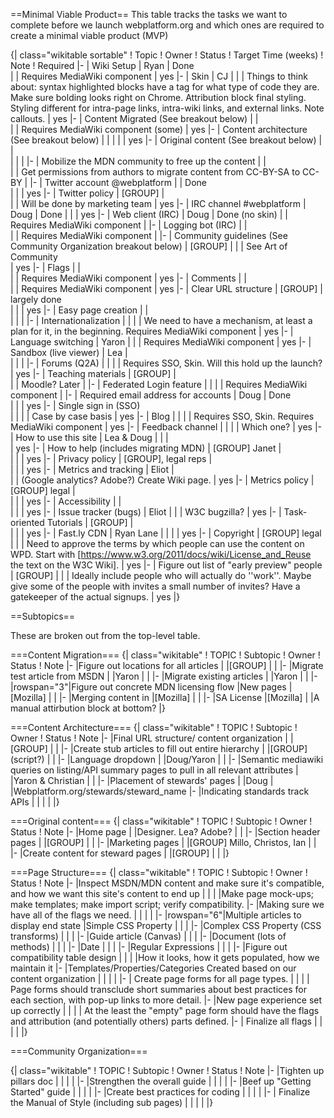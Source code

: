 ==Minimal Viable Product==
This table tracks the tasks we want to complete before we launch webplatform.org and which ones are required to create a minimal viable product (MVP) 

{| class="wikitable sortable"
! Topic
! Owner
! Status
! Target Time (weeks)
! Note
! Required 
|-
| Wiki Setup
| Ryan
| Done                                         
| 
| Requires MediaWiki component
| yes
|-
| Skin
| CJ
| 
| 
| Things to think about: syntax highlighted blocks have a tag for what type of code they are. Make sure bolding looks right on Chrome. Attribution block final styling. Styling different for intra-page links, intra-wiki links, and external links. Note callouts.
| yes
|-
| Content Migrated (See breakout below)
| 
| 	
| 
| Requires MediaWiki component (some) 
| yes
|-
| Content architecture (See breakout below)
|
|
|
|
| yes
|-
| Original content (See breakout below)
| 
| 	
| 
| 
|
|-
| Mobilize the MDN community to free up the content
| 
| 	
| 
| Get permissions from authors to migrate content from CC-BY-SA to CC-BY
|
|-
| Twitter account @webplatform
| 
| Done	
| 
| 
| yes
|-
| Twitter policy 
| [GROUP]
| 	
| 
| Will be done by marketing team
| yes
|-
| IRC channel #webplatform
| Doug
| Done
| 
| 
| yes
|-
| Web client (IRC)
| Doug 
| Done (no skin)
| 
| Requires MediaWiki component
| 
|-
| Logging bot (IRC)
| 
| 	
| 
| Requires MediaWiki component
| 
|-
| Community guidelines (See Community Organization breakout below)
| [GROUP]
| 
| 
| See Art of Community	
| yes
|-
| Flags
| 
| 	
| 
| Requires MediaWiki component
| yes
|-
| Comments
| 
| 	
| 
| Requires MediaWiki component
| yes
|-
| Clear URL structure
| [GROUP]
| largely done	
| 
| 
| yes
|-
| Easy page creation
| 
| 	
| 
| 
| 
|-
| Internationalization
| 
| 
| 
| We need to have a mechanism, at least a plan for it, in the beginning. Requires MediaWiki component
| yes
|-
| Language switching
| Yaron
| 
| 
| Requires MediaWiki component
| yes
|-
| Sandbox (live viewer)
| Lea
| 	
| 
| 
| 
|-
| Forums (Q2A)
| 
| 
| 
| Requires SSO, Skin. Will this hold up the launch? 
| yes
|-
| Teaching materials
| [GROUP]
| 	
| 
| Moodle? Later
| 
|-
| Federated Login feature
| 
| 
| 
| Requires MediaWiki component
| 
|-
| Required email address for accounts
| Doug
| Done	
| 
| 
| yes
|-
| Single sign in (SSO)	
| 
| 
| 
| Case by case basis
| yes
|-
| Blog
| 
| 
| 
| Requires SSO, Skin. Requires MediaWiki component
| yes
|-
| Feedback channel
| 
|
| 
| Which one?
| yes
|-
| How to use this site
| Lea & Doug
| 
| 
| 	
| yes
|-
| How to help (includes migrating MDN)
| [GROUP] Janet
| 	
| 
| 
| yes
|-
| Privacy policy
| [GROUP], legal reps
| 	
| 
| 
| yes
|-
| Metrics and tracking 
| Eliot
| 	
| 
| (Google analytics? Adobe?) Create Wiki page.
| yes
|-
| Metrics policy
| [GROUP] legal
| 	
| 
| 
| yes
|-
| Accessibility
| 
| 	
| 
| 
| yes
|-
| Issue tracker (bugs)
| Eliot
| 
| 
| W3C bugzilla?
| yes
|-
| Task-oriented Tutorials
| [GROUP]
| 	
| 
| 
| yes
|-
| Fast.ly CDN
| Ryan Lane	
| 
| 
| 
| yes
|-
| Copyright
| [GROUP] legal	
| 
| 
| Need to approve the terms by which people can use the content on WPD. Start with [https://www.w3.org/2011/docs/wiki/License_and_Reuse the text on the W3C Wiki].
| yes
|-
| Figure out list of "early preview" people
| [GROUP]
|
|
| Ideally include people who will actually do ''work''. Maybe give some of the people with invites a small number of invites? Have a gatekeeper of the actual signups.
| yes
|}

==Subtopics==

These are broken out from the top-level table.




===Content Migration===
{| class="wikitable"
! TOPIC
! Subtopic
! Owner
! Status
! Note
|-
|Figure out locations for all articles
|
|[GROUP]
|
|
|-
|Migrate test article from MSDN
|
|Yaron
|
|
|-
|Migrate existing articles
|
|Yaron
|
|
|-
|rowspan="3"|Figure out concrete MDN licensing flow
|New pages
|[Mozilla]
|
|
|-
|Merging content in
|[Mozilla]
|
|
|-
|SA License
|[Mozilla]
|
|A manual attirbution block at bottom?
|}

===Content Architecture===
{| class="wikitable"
! TOPIC
! Subtopic
! Owner
! Status
! Note
|-
|Final URL structure/ content organization
|
|[GROUP]
|
|
|-
|Create stub articles to fill out entire hierarchy
|
|[GROUP] (script?)
|
|
|-
|Language dropdown
|
|Doug/Yaron
|
|
|-
|Semantic mediawiki queries on listing/API summary pages to pull in all relevant attributes
|
|Yaron & Christian
|
|
|-
|Placement of stewards' pages
|
|Doug
|
|Webplatform.org/stewards/steward_name
|-
|Indicating standards track APIs
|
|
|
|
|}

===Original content===
{| class="wikitable"
! TOPIC
! Subtopic
! Owner
! Status
! Note
|-
|Home page
|
|Designer. Lea? Adobe?
|
|
|-
|Section header pages
|
|[GROUP]
|
|
|-
|Marketing pages
|
|[GROUP] Millo, Christos, Ian
|
|
|-
|Create content for steward pages
|
|[GROUP]
|
|
|}



===Page Structure===
{| class="wikitable"
! TOPIC
! Subtopic
! Owner
! Status
! Note
|-
|Inspect MSDN/MDN content and make sure it's compatible, and how we want this site's content to end up
|
|
|
|Make page mock-ups; make templates; make import script; verify compatibility.
|-
|Making sure we have all of the flags we need.
|
|
|
|
|-
|rowspan="6"|Multiple articles to display end state
|Simple CSS Property
|
|
|
|-
|Complex CSS Property (CSS transforms)
|
|
|
|-
|Guide article (Canvas)
|
|
|
|-
|Document (lots of methods)
|
|
|
|-
|Date
|
|
|
|-
|Regular Expressions
|
|
|
|-
|Figure out compatibility table design
|
|
|
|How it looks, how it gets populated, how we maintain it
|-
|Templates/Properties/Categories Created based on our content organization
|
|
|
| 
|-
| Create page forms for all page types.
|
|
|
| Page forms should transclude short summaries about best practices for each section, with pop-up links to more detail.
|-
|New page experience set up correctly
|
|
|
| At the least the "empty" page form should have the flags and attribution (and potentially others) parts defined.
|-
| Finalize all flags
|
|
|
|
|}

===Community Organization===



{| class="wikitable"
! TOPIC
! Subtopic
! Owner
! Status
! Note
|-
|Tighten up pillars doc
|
|
|
|
|-
|Strengthen the overall guide
|
|
|
|
|-
|Beef up "Getting Started" guide
|
|
|
|
|-
|Create best practices for coding
|
|
|
|
|-
| Finalize the Manual of Style (including sub pages)
|
|
|
|
|}